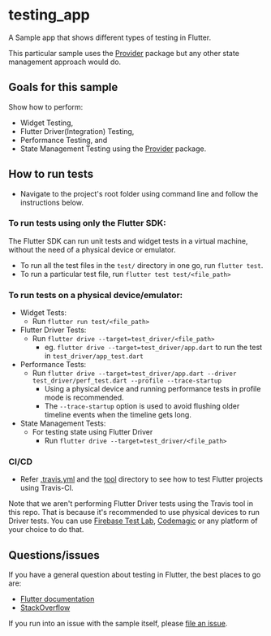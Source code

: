 # testing_app

A Sample app that shows different types of testing in Flutter.

This particular sample uses the [Provider][] package but any other state management approach
would do.

[provider]: https://pub.dev/packages/provider

## Goals for this sample

Show how to perform:

- Widget Testing,
- Flutter Driver(Integration) Testing,
- Performance Testing, and
- State Management Testing using the [Provider][] package.

## How to run tests
- Navigate to the project's root folder using command line and follow the instructions below.

### To run tests using only the Flutter SDK:
The Flutter SDK can run unit tests and widget tests in a virtual machine, without the need of a physical device or emulator.
- To run all the test files in the `test/` directory in one go, run `flutter test`.
- To run a particular test file, run `flutter test test/<file_path>`

### To run tests on a physical device/emulator:
- Widget Tests:
  - Run `flutter run test/<file_path>`
- Flutter Driver Tests:
  - Run `flutter drive --target=test_driver/<file_path>`
    - eg. `flutter drive --target=test_driver/app.dart` to run the test in `test_driver/app_test.dart`
- Performance Tests:
  - Run `flutter drive --target=test_driver/app.dart --driver test_driver/perf_test.dart --profile --trace-startup` 
    - Using a physical device and running performance tests in profile mode is recommended.
    - The `--trace-startup` option is used to avoid flushing older timeline events when the timeline gets long.
- State Management Tests:  
  - For testing state using Flutter Driver
    - Run `flutter drive --target=test_driver/<file_path>`

### CI/CD
- Refer [.travis.yml](../.travis.yml) and the [tool](../tool) directory to see how to test Flutter projects using Travis-CI.

Note that we aren't performing Flutter Driver tests using the Travis tool in this repo. That is because it's recommended to use physical devices to run Driver tests. You can use [Firebase Test Lab](https://firebase.google.com/docs/test-lab), [Codemagic](https://codemagic.io/) or any platform of your choice to do that.
    
## Questions/issues

If you have a general question about testing in Flutter, the best places to go are:

- [Flutter documentation](https://flutter.dev/)
- [StackOverflow](https://stackoverflow.com/questions/tagged/flutter)

If you run into an issue with the sample itself, please
[file an issue](https://github.com/flutter/samples/issues).
